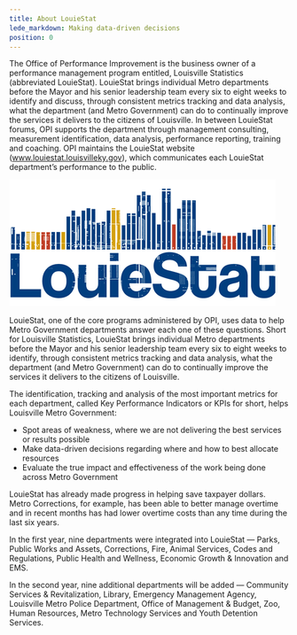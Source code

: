 ```yaml
---
title: About LouieStat
lede_markdown: Making data-driven decisions
position: 0
---
```


The Office of Performance Improvement is the business owner of a performance management program entitled, Louisville Statistics (abbreviated LouieStat). LouieStat brings individual Metro departments before the Mayor and his senior leadership team every six to eight weeks to identify and discuss, through consistent metrics tracking and data analysis, what the department (and Metro Government) can do to continually improve the services it delivers to the citizens of Louisville. In between LouieStat forums, OPI supports the department through management consulting, measurement identification, data analysis, performance reporting, training and coaching. OPI maintains the LouieStat website (www.louiestat.louisvilleky.gov), which communicates each LouieStat department’s performance to the public.

![LouieStat Logo](/assets/img/initiatives/louiestat/louiestatlogo.gif)

LouieStat, one of the core programs administered by OPI, uses data to help Metro Government departments answer each one of these questions. Short for Louisville Statistics, LouieStat brings individual Metro departments before the Mayor and his senior leadership team every six to eight weeks to identify, through consistent metrics tracking and data analysis, what the department (and Metro Government) can do to continually improve the services it delivers to the citizens of Louisville.

The identification, tracking and analysis of the most important metrics for each department, called Key Performance Indicators or KPIs for short, helps Louisville Metro Government:

- Spot areas of weakness, where we are not delivering the best services or results possible
- Make data-driven decisions regarding where and how to best allocate resources
- Evaluate the true impact and effectiveness of the work being done across Metro Government

LouieStat has already made progress in helping save taxpayer dollars. Metro Corrections, for example, has been able to better manage overtime and in recent months has had lower overtime costs than any time during the last six years.

In the first year, nine departments were integrated into LouieStat — Parks, Public Works and Assets, Corrections, Fire, Animal Services, Codes and Regulations, Public Health and Wellness, Economic Growth & Innovation and EMS.

In the second year, nine additional departments will be added — Community Services & Revitalization, Library, Emergency Management Agency, Louisville Metro Police Department, Office of Management & Budget, Zoo, Human Resources, Metro Technology Services and Youth Detention Services.
